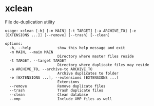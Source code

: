 # xclean

File de-duplication utility

    usage: xclean [-h] [-m MAIN] [-t TARGET] [-a ARCHIVE_TO] [-e [EXTENSIONS ...]] [--remove] [--trash] [--clean]

    options:
      -h, --help            show this help message and exit
      -m MAIN, --main MAIN
                            Directory where master files reside
      -t TARGET, --target TARGET
                            Directory where duplicate files may reside
      -a ARCHIVE_TO, --archive-to ARCHIVE_TO
                            Archive duplicates to folder
      -e [EXTENSIONS ...], --extensions [EXTENSIONS ...]
                            Extensions
      --remove              Remove duplicate files
      --trash               Trash duplicate files
      --clean               Clean database
      --xmp                 Include XMP files as well
